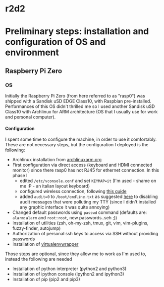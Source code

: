 # r2d2

# Preliminary steps: installation and configuration of OS and environment

## Raspberry Pi Zero
### OS
Initially the Raspberry Pi Zero (from here referred to as "rasp0") was shipped with a Sandisk uSD EDGE Class10, with Raspbian pre-installed. Performances of this OS didn't thrilled me so I used another Sandisk uSD Class10 with Archlinux for ARM architecture (OS that I usually use for work and personal computer).
#### Configuration
I spent some time to configure the machine, in order to use it comfortably. These are not necessary steps, but the configuration I deployed is the following:
- Archlinux installation from [archlinuxarm.org](https://archlinuxarm.org/platforms/armv6/raspberry-pi)
- First configuration via direct access (keyboard and HDMI connected monitor) since there rasp0 has not RJ45 for ethernet connection. In this phase I
	- edited `/etc/vconsole.conf` and set `KEYMAP=it` (I'm used - shame on me :P - an italian layout keyboard)
	- configured wireless connection, following [this guide](https://raspberrypi.stackexchange.com/a/7992)
	- added `audit=0` to `/boot/cmdline.txt` as suggested [here](https://archlinuxarm.org/forum/viewtopic.php?f=60&t=13175#p59729) to disabling audit messages that were polluting my TTY (since I didn't installed any graphic interface it was quite annoying)
- Changed default passwords using `passwd` command (defaults are: `alarm:alarm` and `root:root`, new passwords..seh ;))
- Installation of utilities (zsh, oh-my-zsh, tmux, git, vim, vim-plugins, fuzzy-finder, autojump)
- Authorization of personal ssh keys to access via SSH without providing passwords
- Installation of [virtualenvwrapper](https://virtualenvwrapper.readthedocs.io/en/latest/)

Those steps are optional, since they allow me to work as I'm used to, instead the following are needed
- Installation of python interpreter (python2 and python3)
- Installation of ipython console (ipython2 and ipython3)
- Installation of pip (pip2 and pip3)
